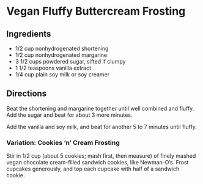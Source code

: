 # Vegan Fluffy Buttercream Frosting

## Ingredients
- 1/2 cup nonhydrogenated shortening
- 1/2 cup nonhydrogenated margarine
- 3 1/2 cups powdered sugar, sifted if clumpy
- 1 1/2 teaspoons vanilla extract
- 1/4 cup plain soy milk or soy creamer

## Directions
Beat the shortening and margarine together until well combined and fluffy. Add the sugar and beat for about 3 more minutes.

Add the vanilla and soy milk, and beat for another 5 to 7 minutes until fluffy.

### Variation: Cookies ‘n’ Cream Frosting
Stir in 1/2 cup (about 5 cookies; mash first, then measure) of finely mashed vegan chocolate cream-filled sandwich cookies, like Newman-O’s. Frost cupcakes generously, and top each cupcake with half of a sandwich cookie.

